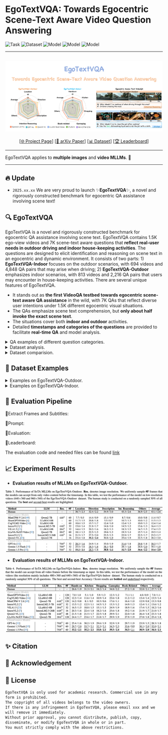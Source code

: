 # EgoTextVQA: Towards Egocentric Scene-Text Aware Video Question Answering

![Task](https://img.shields.io/badge/Task-Egocentric--Text--VideoQA-red)
![Dataset](https://img.shields.io/badge/Dataset-EgoTextVQA-blue)
![Model](https://img.shields.io/badge/Model-Gemini--1.5--Pro-green)
![Model](https://img.shields.io/badge/Model-Gemini--1.5--Flash-green)
![Model](https://img.shields.io/badge/Model-GPT--4o-green)


---

## ![EgoTextVQA](https://github.com/zhousheng97/EgoTextVQA/blob/main/asset/logo.png)  

<p align="center">
  [<a href="https://project-page-link.com">🌐 Project Page</a>]
  [<a href="https://arxiv.org/abs/xxxx">📖 arXiv Paper</a>]
  [<a href="https://dataset-link.com">📊 Dataset</a>]
  [<a href="https://leaderboard-link.com">🏆 Leaderboard</a>]
</p>


---

EgoTextVQA applies to **multiple images** and **video MLLMs**. 🎉

---

## 🔥 Update
- `2025.xx.xx` We are very proud to launch ✨**EgoTextVQA**✨, a novel and rigorously constructed benchmark for egocentric QA assistance involving scene text!

## 🔍 EgoTextVQA
EgoTextVQA is a novel and rigorously constructed benchmark for egocentric QA assistance involving scene text. EgoTextVQA contains 1.5K ego-view videos and 7K scene-text aware questions that **reflect real-user needs in outdoor driving and indoor house-keeping activities**. The questions are designed to elicit identification and reasoning on scene text in an egocentric and dynamic environment. It consists of two parts: 1) **EgoTextVQA-Indoor** focuses on the outdoor scenarios, with 694 videos and 4,848 QA pairs that may arise when driving; 2) **EgoTextVQA-Outdoor** emphasizes indoor scenarios, with 813 videos and 2,216 QA pairs that users may encounter in house-keeping activities. There are several unique features of EgoTextVQA. 

- It stands out as **the first VideoQA testbed towards egocentric scene-text aware QA assistance** in the wild, with 7K QAs that reflect diverse user intentions under 1.5K different egocentric visual situations.
- The QAs emphasize scene text comprehension, but **only about half invoke the exact scene text**. 
- The situations cover both **indoor and outdoor** activities.
- Detailed **timestamps and categories of the questions** are provided to facilitate **real-time QA** and model analysis.

<details>
  <summary>QA examples of different question categories.</summary>
  
  <p align="center">
  <img src="https://github.com/zhousheng97/EgoTextVQA/blob/main/asset/qa-example.png" alt="Sample Image" width="500">
  </p>

</details>


<details>
  <summary>Dataset analysis.</summary>
  
  <p align="center">
  <img src="https://github.com/zhousheng97/EgoTextVQA/blob/main/asset/dataset-analysis.png" alt="Sample Image" width="1000">
  </p>

</details>


<details>
  <summary>Dataset comparision.</summary>
  
  <p align="center">
  <img src="https://github.com/zhousheng97/EgoTextVQA/blob/main/asset/dataset-comparision.png" alt="Sample Image" width="900">
  </p>

</details>


## 🎨 Dataset Examples
<details>
  <summary>Examples on EgoTextVQA-Outdoor.</summary>
  
  <p align="center">
  <img src="https://github.com/zhousheng97/EgoTextVQA/blob/main/asset/result-outdoor.png" alt="Sample Image" width="900">
  </p>

</details>


<details>
  <summary>Examples on EgoTextVQA-Indoor.</summary>
  
  <p align="center">
  <img src="https://github.com/zhousheng97/EgoTextVQA/blob/main/asset/result-indoor.png" alt="Sample Image" width="900">
  </p>

</details>


## 📝 Evaluation Pipeline
📍Extract Frames and Subtitles:

📍Prompt:

📍Evaluation:

📍Leaderboard:
 
The evaluation code and needed files can be found [link](https://github.com/zhousheng97/EgoTextVQA/blob/main/asset/logo.png)  


## 📈 Experiment Results
- **Evaluation results of MLLMs on EgoTextVQA-Outdoor.**
<p align="center">
<img src="https://github.com/zhousheng97/EgoTextVQA/blob/main/asset/model-evaluation-1.png" alt="Sample Image" width="900">
</p>


- **Evaluation results of MLLMs on EgoTextVQA-Indoor.**
<p align="center">
<img src="https://github.com/zhousheng97/EgoTextVQA/blob/main/asset/model-evaluation-2.png" alt="Sample Image" width="900">
</p>



## ✨ Citation


## 💌 Acknowledgement

## 🔐 License

```
EgoTextVQA is only used for academic research. Commercial use in any form is prohibited.
The copyright of all videos belongs to the video owners.
If there is any infringement in EgoTextVQA, please email xxx and we will remove it immediately.
Without prior approval, you cannot distribute, publish, copy, disseminate, or modify EgoTextVQA in whole or in part.
You must strictly comply with the above restrictions.
```
